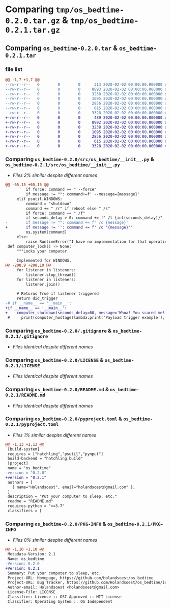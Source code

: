 # Comparing `tmp/os_bedtime-0.2.0.tar.gz` & `tmp/os_bedtime-0.2.1.tar.gz`

## Comparing `os_bedtime-0.2.0.tar` & `os_bedtime-0.2.1.tar`

### file list

```diff
@@ -1,7 +1,7 @@
--rw-r--r--   0        0        0      313 2020-02-02 00:00:00.000000 os_bedtime-0.2.0/.vscode/tasks.json
--rw-r--r--   0        0        0     8893 2020-02-02 00:00:00.000000 os_bedtime-0.2.0/src/os_bedtime/__init__.py
--rw-r--r--   0        0        0     3238 2020-02-02 00:00:00.000000 os_bedtime-0.2.0/.gitignore
--rw-r--r--   0        0        0     1095 2020-02-02 00:00:00.000000 os_bedtime-0.2.0/LICENSE
--rw-r--r--   0        0        0     2856 2020-02-02 00:00:00.000000 os_bedtime-0.2.0/README.md
--rw-r--r--   0        0        0      615 2020-02-02 00:00:00.000000 os_bedtime-0.2.0/pyproject.toml
--rw-r--r--   0        0        0     3328 2020-02-02 00:00:00.000000 os_bedtime-0.2.0/PKG-INFO
+-rw-r--r--   0        0        0      489 2020-02-02 00:00:00.000000 os_bedtime-0.2.1/.vscode/tasks.json
+-rw-r--r--   0        0        0     8992 2020-02-02 00:00:00.000000 os_bedtime-0.2.1/src/os_bedtime/__init__.py
+-rw-r--r--   0        0        0     3238 2020-02-02 00:00:00.000000 os_bedtime-0.2.1/.gitignore
+-rw-r--r--   0        0        0     1095 2020-02-02 00:00:00.000000 os_bedtime-0.2.1/LICENSE
+-rw-r--r--   0        0        0     2856 2020-02-02 00:00:00.000000 os_bedtime-0.2.1/README.md
+-rw-r--r--   0        0        0      615 2020-02-02 00:00:00.000000 os_bedtime-0.2.1/pyproject.toml
+-rw-r--r--   0        0        0     3328 2020-02-02 00:00:00.000000 os_bedtime-0.2.1/PKG-INFO
```

### Comparing `os_bedtime-0.2.0/src/os_bedtime/__init__.py` & `os_bedtime-0.2.1/src/os_bedtime/__init__.py`

 * *Files 2% similar despite different names*

```diff
@@ -65,15 +65,15 @@
         if force: command += " --force"
         if message != "": command+=f' --message={message}'
     elif psutil.WINDOWS:
         command = "shutdown"
         command += " /r" if reboot else " /s"
         if force: command += " /f"
         if seconds_delay > 0: command += f" /t {int(seconds_delay)}"
-        if message != "": command += f' /c {message}'
+        if message != '': command += f' /c "{message}"'
         os.system(command)
     else:
         raise RuntimeError("I have no implementation for that operating system :'(")
 def computer_lock() -> None:
     """Locks your computer.
     
     Implemented for WINDOWS.
@@ -208,9 +208,10 @@
     for listener in listeners:
         listener.stop_thread()
     for listener in listeners:
         listener.join()
 
     # Returns True if listener triggered
     return did_trigger
-# if __name__ == '__main__':
+if __name__ == '__main__':
+    computer_shutdown(seconds_delay=60, message='Whoa! You scared me! What is wrong with you???')
 #     print(computer_hostage(lambda:print('Payload trigger example'), timeout_seconds=5, verbose=True))
```

### Comparing `os_bedtime-0.2.0/.gitignore` & `os_bedtime-0.2.1/.gitignore`

 * *Files identical despite different names*

### Comparing `os_bedtime-0.2.0/LICENSE` & `os_bedtime-0.2.1/LICENSE`

 * *Files identical despite different names*

### Comparing `os_bedtime-0.2.0/README.md` & `os_bedtime-0.2.1/README.md`

 * *Files identical despite different names*

### Comparing `os_bedtime-0.2.0/pyproject.toml` & `os_bedtime-0.2.1/pyproject.toml`

 * *Files 1% similar despite different names*

```diff
@@ -1,13 +1,13 @@
 [build-system]
 requires = ["hatchling","psutil","pynput"]
 build-backend = "hatchling.build"
 [project]
 name = "os_bedtime"
-version = "0.2.0"
+version = "0.2.1"
 authors = [
   { name="Holandsoest", email="holandsoest@gmail.com" },
 ]
 description = "Put your computer to sleep, etc."
 readme = "README.md"
 requires-python = ">=3.7"
 classifiers = [
```

### Comparing `os_bedtime-0.2.0/PKG-INFO` & `os_bedtime-0.2.1/PKG-INFO`

 * *Files 0% similar despite different names*

```diff
@@ -1,10 +1,10 @@
 Metadata-Version: 2.1
 Name: os_bedtime
-Version: 0.2.0
+Version: 0.2.1
 Summary: Put your computer to sleep, etc.
 Project-URL: Homepage, https://github.com/Holandsoest/os_bedtime
 Project-URL: Bug Tracker, https://github.com/Holandsoest/os_bedtime/issues
 Author-email: Holandsoest <holandsoest@gmail.com>
 License-File: LICENSE
 Classifier: License :: OSI Approved :: MIT License
 Classifier: Operating System :: OS Independent
```

